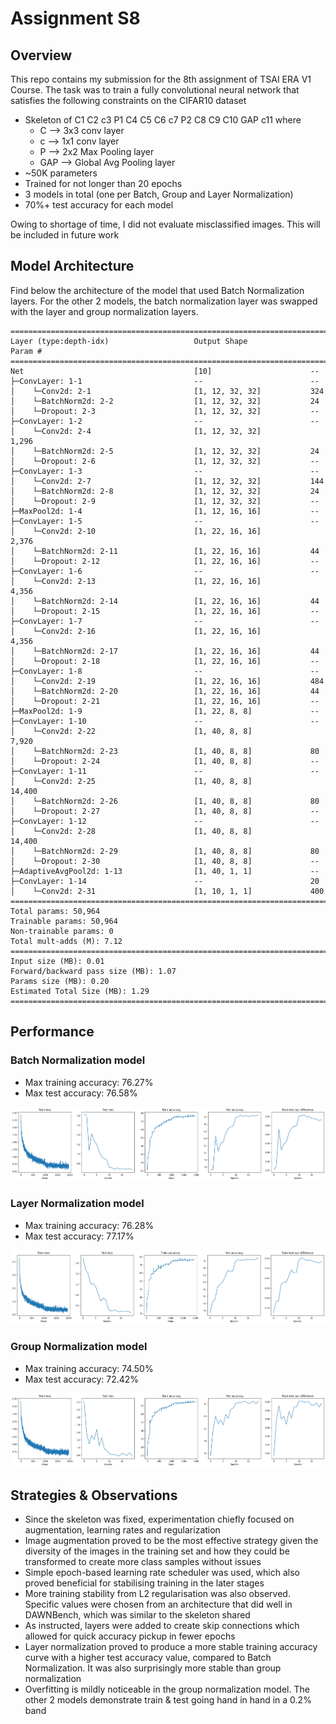 # Assignment S8

## Overview
This repo contains my submission for the 8th assignment of TSAI ERA V1 Course. The task was to train a fully convolutional neural network that satisfies the following constraints on the CIFAR10 dataset

- Skeleton of C1 C2 c3 P1 C4 C5 C6 c7 P2 C8 C9 C10 GAP c11 where
  - C —> 3x3 conv layer
  - c —> 1x1 conv layer
  - P —> 2x2 Max Pooling layer
  - GAP —> Global Avg Pooling layer
- ~50K parameters
- Trained for not longer than 20 epochs
- 3 models in total (one per Batch, Group and Layer Normalization)
- 70%+ test accuracy for each model

Owing to shortage of time, I did not evaluate misclassified images. This will be included in future work

## Model Architecture

Find below the architecture of the model that used Batch Normalization layers. For the other 2 models, the batch normalization layer was swapped with the layer and group normalization layers.

```
==========================================================================================
Layer (type:depth-idx)                   Output Shape              Param #
==========================================================================================
Net                                      [10]                      --
├─ConvLayer: 1-1                         --                        --
│    └─Conv2d: 2-1                       [1, 12, 32, 32]           324
│    └─BatchNorm2d: 2-2                  [1, 12, 32, 32]           24
│    └─Dropout: 2-3                      [1, 12, 32, 32]           --
├─ConvLayer: 1-2                         --                        --
│    └─Conv2d: 2-4                       [1, 12, 32, 32]           1,296
│    └─BatchNorm2d: 2-5                  [1, 12, 32, 32]           24
│    └─Dropout: 2-6                      [1, 12, 32, 32]           --
├─ConvLayer: 1-3                         --                        --
│    └─Conv2d: 2-7                       [1, 12, 32, 32]           144
│    └─BatchNorm2d: 2-8                  [1, 12, 32, 32]           24
│    └─Dropout: 2-9                      [1, 12, 32, 32]           --
├─MaxPool2d: 1-4                         [1, 12, 16, 16]           --
├─ConvLayer: 1-5                         --                        --
│    └─Conv2d: 2-10                      [1, 22, 16, 16]           2,376
│    └─BatchNorm2d: 2-11                 [1, 22, 16, 16]           44
│    └─Dropout: 2-12                     [1, 22, 16, 16]           --
├─ConvLayer: 1-6                         --                        --
│    └─Conv2d: 2-13                      [1, 22, 16, 16]           4,356
│    └─BatchNorm2d: 2-14                 [1, 22, 16, 16]           44
│    └─Dropout: 2-15                     [1, 22, 16, 16]           --
├─ConvLayer: 1-7                         --                        --
│    └─Conv2d: 2-16                      [1, 22, 16, 16]           4,356
│    └─BatchNorm2d: 2-17                 [1, 22, 16, 16]           44
│    └─Dropout: 2-18                     [1, 22, 16, 16]           --
├─ConvLayer: 1-8                         --                        --
│    └─Conv2d: 2-19                      [1, 22, 16, 16]           484
│    └─BatchNorm2d: 2-20                 [1, 22, 16, 16]           44
│    └─Dropout: 2-21                     [1, 22, 16, 16]           --
├─MaxPool2d: 1-9                         [1, 22, 8, 8]             --
├─ConvLayer: 1-10                        --                        --
│    └─Conv2d: 2-22                      [1, 40, 8, 8]             7,920
│    └─BatchNorm2d: 2-23                 [1, 40, 8, 8]             80
│    └─Dropout: 2-24                     [1, 40, 8, 8]             --
├─ConvLayer: 1-11                        --                        --
│    └─Conv2d: 2-25                      [1, 40, 8, 8]             14,400
│    └─BatchNorm2d: 2-26                 [1, 40, 8, 8]             80
│    └─Dropout: 2-27                     [1, 40, 8, 8]             --
├─ConvLayer: 1-12                        --                        --
│    └─Conv2d: 2-28                      [1, 40, 8, 8]             14,400
│    └─BatchNorm2d: 2-29                 [1, 40, 8, 8]             80
│    └─Dropout: 2-30                     [1, 40, 8, 8]             --
├─AdaptiveAvgPool2d: 1-13                [1, 40, 1, 1]             --
├─ConvLayer: 1-14                        --                        20
│    └─Conv2d: 2-31                      [1, 10, 1, 1]             400
==========================================================================================
Total params: 50,964
Trainable params: 50,964
Non-trainable params: 0
Total mult-adds (M): 7.12
==========================================================================================
Input size (MB): 0.01
Forward/backward pass size (MB): 1.07
Params size (MB): 0.20
Estimated Total Size (MB): 1.29
==========================================================================================
```
## Performance

### Batch Normalization model

- Max training accuracy: 76.27%
- Max test accuracy: 76.58%

![](img/bn.png)

### Layer Normalization model

- Max training accuracy: 76.28%
- Max test accuracy: 77.17%

![](img/ln.png)

### Group Normalization model

- Max training accuracy: 74.50%
- Max test accuracy: 72.42%

![](img/gn.png)

## Strategies & Observations

- Since the skeleton was fixed, experimentation chiefly focused on augmentation, learning rates and regularization
- Image augmentation proved to be the most effective strategy given the diversity of the images in the training set and how they could be transformed to create more class samples without issues
- Simple epoch-based learning rate scheduler was used, which also proved beneficial for stabilising training in the later stages
- More training stability from L2 regularisation was also observed. Specific values were chosen from an architecture that did well in DAWNBench, which was similar to the skeleton shared
- As instructed, layers were added to create skip connections which allowed for quick accuracy pickup in fewer epochs
- Layer normalization proved to produce a more stable training accuracy curve with a higher test accuracy value, compared to Batch Normalization. It was also surprisingly more stable than group normalization
- Overfitting is mildly noticeable in the group normalization model. The other 2 models demonstrate train & test going hand in hand in a 0.2% band
